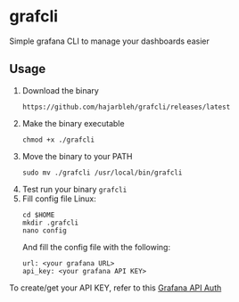 # grafcli
Simple grafana CLI to manage your dashboards easier

## Usage
1. Download the binary
   ```
   https://github.com/hajarbleh/grafcli/releases/latest
   ```
2. Make the binary executable
   ```
   chmod +x ./grafcli
   ```
3. Move the binary to your PATH
   ```
   sudo mv ./grafcli /usr/local/bin/grafcli
   ```
4. Test run your binary
   ```grafcli```
5. Fill config file
   Linux:
   ```
   cd $HOME
   mkdir .grafcli
   nano config
   ```
   And fill the config file with the following:
   ```
   url: <your grafana URL>
   api_key: <your grafana API KEY>
   ```
To create/get your API KEY, refer to this [Grafana API Auth](http://docs.grafana.org/http_api/auth/)
